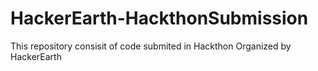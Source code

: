 # HackerEarth-HackthonSubmission
 This repository consisit of code submited in Hackthon Organized by HackerEarth
